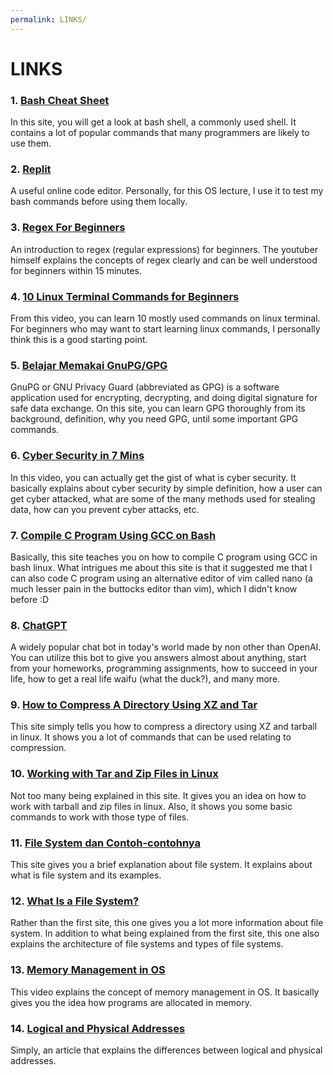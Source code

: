 ```yaml
---
permalink: LINKS/
---
```


# LINKS

### 1. [Bash Cheat Sheet](https://www.educative.io/blog/bash-shell-command-cheat-sheet)
In this site, you will get a look at bash shell, a commonly used shell. It contains a lot of popular commands that many programmers are likely to use them.

### 2. [Replit](https://replit.com/~)
A useful online code editor. Personally, for this OS lecture, I use it to test my bash commands before using them locally.

### 3. [Regex For Beginners](https://www.youtube.com/watch?v=bgBWp9EIlMM&t=713s)
An introduction to regex (regular expressions) for beginners. The youtuber himself explains the concepts of regex clearly and can be well understood for beginners within 15 minutes.

### 4. [10 Linux Terminal Commands for Beginners](https://www.youtube.com/watch?v=CpTfQ-q6MPU&t=107s)
From this video, you can learn 10 mostly used commands on linux terminal. For beginners who may want to start learning linux commands, I personally think this is a good starting point.

### 5. [Belajar Memakai GnuPG/GPG](https://medium.com/kode-dan-kodean/belajar-memakai-gnu-privacy-guard-gnupg-gpg-3944e19dba91)
GnuPG or GNU Privacy Guard (abbreviated as GPG) is a software application used for encrypting, decrypting, and doing digital signature for safe data exchange. On this site, you can learn GPG thoroughly from its background, definition, why you need GPG, until some important GPG commands. 

### 6. [Cyber Security in 7 Mins](https://www.youtube.com/watch?v=inWWhr5tnEA&t=1s)
In this video, you can actually get the gist of what is cyber security. It basically explains about cyber security by simple definition, how a user can get cyber attacked, what are some of the many methods used for stealing data, how can you prevent cyber attacks, etc.

### 7. [Compile C Program Using GCC on Bash](https://developerinsider.co/compile-c-program-with-gcc-compiler-on-bash-on-ubuntu-on-windows-10/)
Basically, this site teaches you on how to compile C program using GCC in bash linux. What intrigues me about this site is that it suggested me that I can also code C program using an alternative editor of vim called nano (a much lesser pain in the buttocks editor than vim), which I didn't know before :D

### 8. [ChatGPT](https://chatgptonline.net/)
A widely popular chat bot in today's world made by non other than OpenAI. You can utilize this bot to give you answers almost about anything, start from your homeworks, programming assignments, how to succeed in your life, how to get a real life waifu (what the duck?), and many more.

### 9. [How to Compress A Directory Using XZ and Tar](https://www.cyberciti.biz/faq/compress-the-whole-directory-using-xz-and-tar/)
This site simply tells you how to compress a directory using XZ and tarball in linux. It shows you a lot of commands that can be used relating to compression. 

### 10. [Working with Tar and Zip Files in Linux](https://www.hostdime.com/kb/hd/command-line/how-to-tar-untar-and-zip-files)
Not too many being explained in this site. It gives you an idea on how to work with tarball and zip files in linux. Also, it shows you some basic commands to work with those type of files.

### 11. [File System dan Contoh-contohnya](https://windowsku.com/pengertian-file-system-dan-contoh-contohnya/)
This site gives you a brief explanation about file system. It explains about what is file system and its examples.

### 12. [What Is a File System?](https://www.javatpoint.com/file-system)
Rather than the first site, this one gives you a lot more information about file system. In addition to what being explained from the first site, this one also explains the architecture of file systems and types of file systems.

### 13. [Memory Management in OS](https://www.youtube.com/watch?v=qdkxXygc3rE)
This video explains the concept of memory management in OS. It basically gives you the idea how programs are allocated in memory.

### 14. [Logical and Physical Addresses](https://www.geeksforgeeks.org/logical-and-physical-address-in-operating-system/)
Simply, an article that explains the differences between logical and physical addresses.
